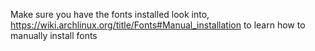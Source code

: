 Make sure you have the fonts installed
look into, https://wiki.archlinux.org/title/Fonts#Manual_installation to learn how to manually install fonts
